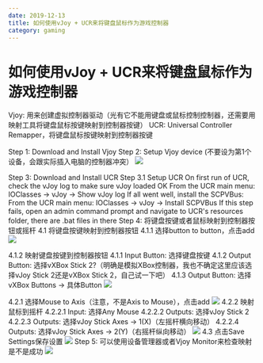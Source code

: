 ```yaml
---
date: 2019-12-13
title: 如何使用vJoy + UCR来将键盘鼠标作为游戏控制器
category: gaming
---
```

# 如何使用vJoy + UCR来将键盘鼠标作为游戏控制器

Vjoy: 用来创建虚拟控制器驱动（光有它不能用键盘或鼠标控制控制器，还需要用映射工具将键盘鼠标按键映射到控制器按键）
UCR: Universal Controller Remapper，将键盘鼠标按键映射到控制器按键

Step 1: Download and Install Vjoy
Step 2: Setup Vjoy device (不要设为第1个设备，会跟实际插入电脑的控制器冲突）
![](https://goooooouwa.oss-cn-beijing.aliyuncs.com/img/ZqA9t8Z.png)

Step 3: Download and Install UCR
Step 3.1 Setup UCR
On first run of UCR, check the vJoy log to make sure vJoy loaded OK
From the UCR main menu: IOClasses -> vJoy -> Show vJoy log
If all went well, install the SCPVBus:
From the UCR main menu: IOClasses -> vJoy -> Install SCPVBus
If this step fails, open an admin command prompt and navigate to UCR's resources folder, there are .bat files in there
Step 4: 将键盘按键或者鼠标映射到控制器按钮或摇杆
4.1 将键盘按键映射到控制器按钮
4.1.1 选择button to button，点击add
![](https://goooooouwa.oss-cn-beijing.aliyuncs.com/img/eXrtnPQ.png)

4.1.2 映射键盘按键到控制器按钮
4.1.1 Input Button: 选择键盘按键
4.1.2 Output Button: 选择vXBox Stick 2?（明确是模拟XBox控制器，我也不确定这里应该选择vJoy Stick 2还是vXBox Stick 2，自己试一下吧）
4.1.3 Output Button: 选择vXBox Buttons -> 具体Button
![](https://goooooouwa.oss-cn-beijing.aliyuncs.com/img/uuZ87oi.png)

4.2.1 选择Mouse to Axis（注意，不是Axis to Mouse），点击add
![](https://goooooouwa.oss-cn-beijing.aliyuncs.com/img/pgmcGmp.png)
4.2.2 映射鼠标到摇杆
4.2.2.1 Input: 选择Any Mouse
4.2.2.2 Outputs: 选择vJoy Stick 2
4.2.2.3 Outputs: 选择vJoy Stick Axes -> 1(X)（左摇杆横向移动）
4.2.2.4 Outputs: 选择vJoy Stick Axes -> 2(Y)（右摇杆纵向移动）
![](https://goooooouwa.oss-cn-beijing.aliyuncs.com/img/p1nBK66.png)
4.3 点击Save Settings保存设置
![](https://goooooouwa.oss-cn-beijing.aliyuncs.com/img/P4NZfr5.png)
Step 5: 可以使用设备管理器或者Vjoy Monitor来检查映射是不是成功
![](https://goooooouwa.oss-cn-beijing.aliyuncs.com/img/B40GrZV.png)